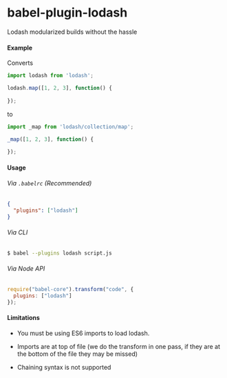 babel-plugin-lodash
==============

Lodash modularized builds without the hassle

#### Example

Converts

```js
import lodash from 'lodash';

lodash.map([1, 2, 3], function() {
	
});
```

to 

```js
import _map from 'lodash/collection/map';

_map([1, 2, 3], function() {
	
});
```

#### Usage

###### Via `.babelrc` (Recommended)

```json
{
  "plugins": ["lodash"]
}
```

###### Via CLI

```sh
$ babel --plugins lodash script.js
```

###### Via Node API

```javascript
require("babel-core").transform("code", {
  plugins: ["lodash"]
});
```


#### Limitations

- You must be using ES6 imports to load lodash.

- Imports are at top of file (we do the transform in one pass, if they are at the bottom of the file they may be missed)

- Chaining syntax is not supported
